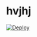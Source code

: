 # hvjhj
[![Deploy](https://www.herokucdn.com/deploy/button.png)](https://dashboard.heroku.com/new?template=https://github.com/gij999/hvjhj)
